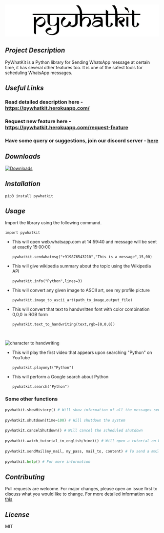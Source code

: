 ![logo](https://github.com/Ankit404butfound/PyWhatKit/blob/master/Images/logo.png?raw=true)

## *Project Description*

PyWhatKit is a Python library for Sending WhatsApp message at certain time, it has several other features too.
It is one of the safest tools for scheduling WhatsApp messages.

## *Useful Links*

### Read detailed description here - https://pywhatkit.herokuapp.com/

### Request new feature here - https://pywhatkit.herokuapp.com/request-feature

### Have some query or suggestions, join our discord server - [here](https://discord.com/channels/@me/830257036478119946/830370312653766727)

## *Downloads*

[![Downloads](https://pepy.tech/badge/pywhatkit/month)](https://pepy.tech/project/pywhatkit/month)

## *Installation*

`pip3 install pywhatkit`

## *Usage*

Import the library using the following command.

`import pywhatkit`
>

- This will open web.whatsapp.com at 14:59:40 and message will be sent at exactly 15:00:00

    `pywhatkit.sendwhatmsg("+919876543210","This is a message",15,00)`

- This will give wikipedia summary about the topic using the Wikipedia API

    `pywhatkit.info("Python",lines=3)`

- This will convert any given image to ASCII art, see my profile picture

    `pywhatkit.image_to_ascii_art(path_to_image,output_file)`

- This will convert that text to handwritten font with color combination 0,0,0 in RGB form

    `pywhatkit.text_to_handwriting(text,rgb=[0,0,0])`

<br>

![character to handwriting](https://qphs.fs.quoracdn.net/main-qimg-6cb9c5263774b71a7905741ece958cc9)

- This will play the first video that appears upon searching "Python" on YouTube

    `pywhatkit.playonyt("Python")`

- This will perform a Google search about Python

    `pywhatkit.search("Python")`

### Some other functions

```python
pywhatkit.showHistory() # Will show information of all the messages sent using this library

pywhatkit.shutdown(time=100) # Will shutdown the system

pywhatkit.cancelShutdown() # Will cancel the scheduled shutdown

pywhatkit.watch_tutorial_in_english/hindi() # Will open a tutorial on how to use this library on YouTube in respective language

pywhatkit.sendMail(my_mail, my_pass, mail_to, content) # To send a mail to anybody.

pywhatkit.help() # For more information

```

## *Contributing*

Pull requests are welcome. For major changes, please open an issue first to discuss what you would like to change.
For more detailed information see [this](https://github.com/Ankit404butfound/PyWhatKit/blob/master/CONTRIBUTING.mdhttps://github.com/Ankit404butfound/PyWhatKit/blob/master/CONTRIBUTING.md)

## *License*

MIT
